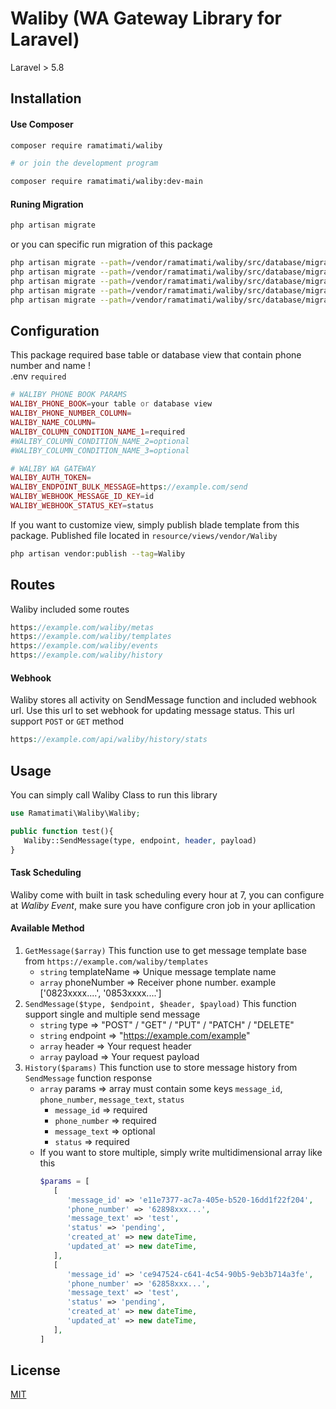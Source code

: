 # Waliby (WA Gateway Library for Laravel)

Laravel > 5.8

## Installation

#### Use Composer

```bash
composer require ramatimati/waliby

# or join the development program

composer require ramatimati/waliby:dev-main
```

#### Runing Migration
```bash 
php artisan migrate
```
or you can specific run migration of this package
``` bash
php artisan migrate --path=/vendor/ramatimati/waliby/src/database/migrations/2024_08_17_105350_create_waliby_metas_table.php
php artisan migrate --path=/vendor/ramatimati/waliby/src/database/migrations/2024_08_17_105403_create_message_templates_table.php
php artisan migrate --path=/vendor/ramatimati/waliby/src/database/migrations/2024_08_17_105510_create_message_histories_table.php
php artisan migrate --path=/vendor/ramatimati/waliby/src/database/migrations/2024_08_17_105515_create_events_table.php
php artisan migrate --path=/vendor/ramatimati/waliby/src/database/migrations/2024_08_17_105555_job_logs_table.php
```

## Configuration
This package required base table or database view that contain phone number and name !\
.env `required`
```php
# WALIBY PHONE BOOK PARAMS
WALIBY_PHONE_BOOK=your table or database view
WALIBY_PHONE_NUMBER_COLUMN=
WALIBY_NAME_COLUMN=
WALIBY_COLUMN_CONDITION_NAME_1=required
#WALIBY_COLUMN_CONDITION_NAME_2=optional
#WALIBY_COLUMN_CONDITION_NAME_3=optional

# WALIBY WA GATEWAY
WALIBY_AUTH_TOKEN=
WALIBY_ENDPOINT_BULK_MESSAGE=https://example.com/send
WALIBY_WEBHOOK_MESSAGE_ID_KEY=id
WALIBY_WEBHOOK_STATUS_KEY=status
```

If you want to customize view, simply publish blade template from this package. Published file located in `resource/views/vendor/Waliby`
```bash
php artisan vendor:publish --tag=Waliby
```

## Routes

Waliby included some routes

```php
https://example.com/waliby/metas
https://example.com/waliby/templates
https://example.com/waliby/events
https://example.com/waliby/history
```

#### Webhook
Waliby stores all activity on SendMessage function and included webhook url. Use this url to set webhook for updating message status. This url support `POST` or `GET` method
```php
https://example.com/api/waliby/history/stats
```

## Usage

You can simply call Waliby Class to run this library

```php
use Ramatimati\Waliby\Waliby;

public function test(){
   Waliby::SendMessage(type, endpoint, header, payload)
}
```
#### Task Scheduling
Waliby come with built in task scheduling every hour at 7, you can configure at *Waliby Event*, make sure you have configure cron job in your apllication

#### Available Method
1. `GetMessage($array)`
This function use to get message template base from `https://example.com/waliby/templates`
   - `string` templateName => Unique message template name
   - `array` phoneNumber => Receiver phone number. example ['0823xxxx....', '0853xxxx....']
2. `SendMessage($type, $endpoint, $header, $payload)` 
This function support single and multiple send message
   - `string` type => "POST" / "GET" / "PUT" / "PATCH" / "DELETE"
   - `string` endpoint => "https://example.com/example"
   - `array` header => Your request header
   - `array` payload => Your request payload 
3. `History($params)`
This function use to store message history from `SendMessage` function response
   - `array` params => array must contain some keys `message_id`, `phone_number`, `message_text`, `status`
      - `message_id` => required
      - `phone_number` => required
      - `message_text` => optional
      - `status` => required
   - If you want to store multiple, simply write multidimensional array like this
      ```php
      $params = [
         [
            'message_id' => 'e11e7377-ac7a-405e-b520-16dd1f22f204',
            'phone_number' => '62898xxx...',
            'message_text' => 'test',
            'status' => 'pending',
            'created_at' => new dateTime,
            'updated_at' => new dateTime,
         ],
         [
            'message_id' => 'ce947524-c641-4c54-90b5-9eb3b714a3fe',
            'phone_number' => '62858xxx...',
            'message_text' => 'test',
            'status' => 'pending',
            'created_at' => new dateTime,
            'updated_at' => new dateTime,
         ],
      ]
      ```


## License

[MIT](license)

